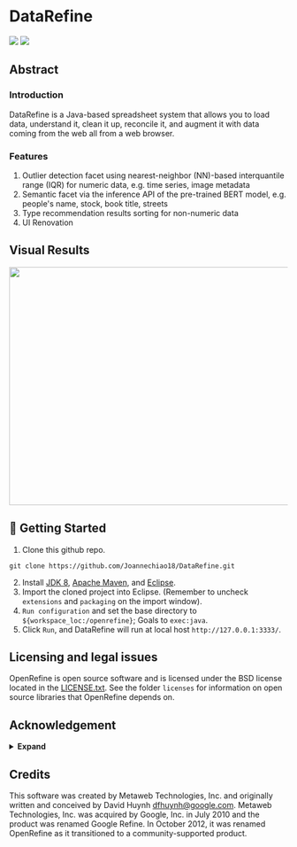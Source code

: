 # DataRefine

![](https://img.shields.io/badge/JDK-8-blueviolet)
![](https://img.shields.io/badge/Java-17-blue)

## Abstract
### Introduction

DataRefine is a Java-based spreadsheet system that allows you to load data, understand it,
clean it up, reconcile it, and augment it with data coming from
the web all from a web browser.

### Features 
1.  Outlier detection facet using nearest-neighbor (NN)-based interquantile range (IQR) for numeric data, e.g. time series, image metadata
2.  Semantic facet via the inference API of the pre-trained BERT model, e.g. people's name, stock, book title, streets
3.  Type recommendation results sorting for non-numeric data
4.  UI Renovation


## Visual Results
<p align="center">
  <a href="#">
    <img src="https://user-images.githubusercontent.com/84509949/203006750-56a8181b-1ccc-4e14-a007-a73486f69111.jpg" width="700" height="430"/>
  </a>
</p>

## 🔨 Getting Started 

1. Clone this github repo. 
```
git clone https://github.com/Joannechiao18/DataRefine.git
```
2. Install [JDK 8](https://jdk.java.net), [Apache Maven](https://maven.apache.org/), and [Eclipse](https://www.eclipse.org/downloads/).
3. Import the cloned project into Eclipse. (Remember to uncheck `extensions` and `packaging` on the import window).
4. `Run configuration` and set the base directory to `${workspace_loc:/openrefine}`; Goals to `exec:java`. 
5. Click `Run`, and DataRefine will run at local host `http://127.0.0.1:3333/`. 


## Licensing and legal issues

OpenRefine is open source software and is licensed under the BSD license
located in the [LICENSE.txt](LICENSE.txt). See the folder `licenses` for information on open source
libraries that OpenRefine depends on.

## Acknowledgement

<details><summary> <b>Expand</b> </summary>
https://github.com/OpenRefine/OpenRefine
</details>

## Credits

This software was created by Metaweb Technologies, Inc. and originally written
and conceived by David Huynh <dfhuynh@google.com>. Metaweb Technologies, Inc.
was acquired by Google, Inc. in July 2010 and the product was renamed Google Refine.
In October 2012, it was renamed OpenRefine as it transitioned to a
community-supported product.

